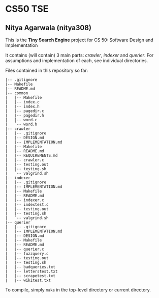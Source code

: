 # CS50 TSE
## Nitya Agarwala (nitya308)

This is the **Tiny Search Engine** project for CS 50: Software Design and Implementation

It contains (will contain) 3 main parts: _crawler_, _indexer_ and _querier_. For assumptions and implementation of each, see individual directories.

Files contained in this repository so far:
```
|-- .gitignore
|-- Makefile
|-- README.md
|-- common
|   |-- Makefile
|   |-- index.c
|   |-- index.h
|   |-- pagedir.c
|   |-- pagedir.h
|   |-- word.c
|   `-- word.h
|-- crawler
|   |-- .gitignore
|   |-- DESIGN.md
|   |-- IMPLEMENTATION.md
|   |-- Makefile
|   |-- README.md
|   |-- REQUIREMENTS.md
|   |-- crawler.c
|   |-- testing.out
|   |-- testing.sh
|   `-- valgrind.sh
|-- indexer
|   |-- .gitignore
|   |-- IMPLEMENTATION.md
|   |-- Makefile
|   |-- README.md
|   |-- indexer.c
|   |-- indextest.c
|   |-- testing.out
|   |-- testing.sh
|   `-- valgrind.sh
|-- querier
|   |-- .gitignore
|   |-- IMPLEMENTATION.md
|   |-- DESIGN.md
|   |-- Makefile
|   |-- README.md
|   |-- querier.c
|   |-- fuzzquery.c
|   |-- testing.out
|   |-- testing.sh
|   |-- badqueries.txt
|   |-- letterstest.txt
|   |-- scrapetest.txt
|   |-- wikitest.txt
```
To compile, simply `make` in the top-level directory or current directory.
